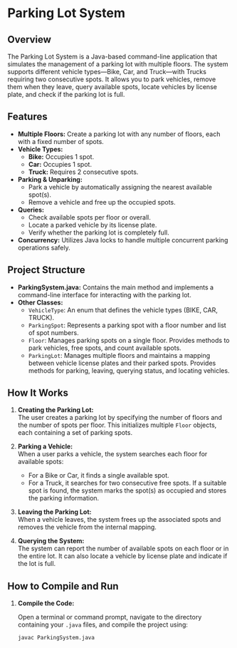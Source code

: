 # Parking Lot System

## Overview

The Parking Lot System is a Java-based command-line application that simulates the management of a parking lot with multiple floors. The system supports different vehicle types—Bike, Car, and Truck—with Trucks requiring two consecutive spots. It allows you to park vehicles, remove them when they leave, query available spots, locate vehicles by license plate, and check if the parking lot is full.

## Features

- **Multiple Floors:** Create a parking lot with any number of floors, each with a fixed number of spots.
- **Vehicle Types:** 
  - **Bike:** Occupies 1 spot.
  - **Car:** Occupies 1 spot.
  - **Truck:** Requires 2 consecutive spots.
- **Parking & Unparking:** 
  - Park a vehicle by automatically assigning the nearest available spot(s).
  - Remove a vehicle and free up the occupied spots.
- **Queries:** 
  - Check available spots per floor or overall.
  - Locate a parked vehicle by its license plate.
  - Verify whether the parking lot is completely full.
- **Concurrency:** Utilizes Java locks to handle multiple concurrent parking operations safely.

## Project Structure

- **ParkingSystem.java:** Contains the main method and implements a command-line interface for interacting with the parking lot.
- **Other Classes:**
  - `VehicleType`: An enum that defines the vehicle types (BIKE, CAR, TRUCK).
  - `ParkingSpot`: Represents a parking spot with a floor number and list of spot numbers.
  - `Floor`: Manages parking spots on a single floor. Provides methods to park vehicles, free spots, and count available spots.
  - `ParkingLot`: Manages multiple floors and maintains a mapping between vehicle license plates and their parked spots. Provides methods for parking, leaving, querying status, and locating vehicles.

## How It Works

1. **Creating the Parking Lot:**  
   The user creates a parking lot by specifying the number of floors and the number of spots per floor. This initializes multiple `Floor` objects, each containing a set of parking spots.

2. **Parking a Vehicle:**  
   When a user parks a vehicle, the system searches each floor for available spots:
   - For a Bike or Car, it finds a single available spot.
   - For a Truck, it searches for two consecutive free spots.
   If a suitable spot is found, the system marks the spot(s) as occupied and stores the parking information.

3. **Leaving the Parking Lot:**  
   When a vehicle leaves, the system frees up the associated spots and removes the vehicle from the internal mapping.

4. **Querying the System:**  
   The system can report the number of available spots on each floor or in the entire lot. It can also locate a vehicle by license plate and indicate if the lot is full.

## How to Compile and Run

1. **Compile the Code:**

   Open a terminal or command prompt, navigate to the directory containing your `.java` files, and compile the project using:
   ```bash
   javac ParkingSystem.java
